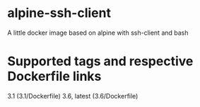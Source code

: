 # alpine-ssh-client
A little docker image based on alpine with ssh-client and bash

# Supported tags and respective Dockerfile links
3.1 (3.1/Dockerfile)
3.6, latest (3.6/Dockerfile)